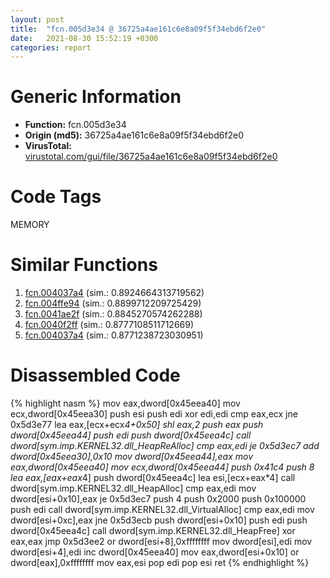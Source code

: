 ```yaml
---
layout: post
title:  "fcn.005d3e34 @ 36725a4ae161c6e8a09f5f34ebd6f2e0"
date:   2021-08-30 15:52:19 +0300
categories: report
---
```


# Generic Information
- **Function:** fcn.005d3e34
- **Origin (md5):** 36725a4ae161c6e8a09f5f34ebd6f2e0
- **VirusTotal:** [virustotal.com/gui/file/36725a4ae161c6e8a09f5f34ebd6f2e0][virustotal_ref]

# Code Tags
<span class="tag" id="MEMORY">MEMORY</span>


# Similar Functions

1. [fcn.004037a4][similar_1_ref] (sim.: 0.8924664313719562)
2. [fcn.004ffe94][similar_2_ref] (sim.: 0.8899712209725429)
3. [fcn.0041ae2f][similar_3_ref] (sim.: 0.8845270574262288)
4. [fcn.0040f2ff][similar_4_ref] (sim.: 0.8777108511712669)
5. [fcn.004037a4][similar_5_ref] (sim.: 0.8771238723030951)


# Disassembled Code

{% highlight nasm %}
mov eax,dword[0x45eea40]
mov ecx,dword[0x45eea30]
push esi
push edi
xor edi,edi
cmp eax,ecx
jne 0x5d3e77
lea eax,[ecx+ecx*4+0x50]
shl eax,2
push eax
push dword[0x45eea44]
push edi
push dword[0x45eea4c]
call dword[sym.imp.KERNEL32.dll_HeapReAlloc]
cmp eax,edi
je 0x5d3ec7
add dword[0x45eea30],0x10
mov dword[0x45eea44],eax
mov eax,dword[0x45eea40]
mov ecx,dword[0x45eea44]
push 0x41c4
push 8
lea eax,[eax+eax*4]
push dword[0x45eea4c]
lea esi,[ecx+eax*4]
call dword[sym.imp.KERNEL32.dll_HeapAlloc]
cmp eax,edi
mov dword[esi+0x10],eax
je 0x5d3ec7
push 4
push 0x2000
push 0x100000
push edi
call dword[sym.imp.KERNEL32.dll_VirtualAlloc]
cmp eax,edi
mov dword[esi+0xc],eax
jne 0x5d3ecb
push dword[esi+0x10]
push edi
push dword[0x45eea4c]
call dword[sym.imp.KERNEL32.dll_HeapFree]
xor eax,eax
jmp 0x5d3ee2
or dword[esi+8],0xffffffff
mov dword[esi],edi
mov dword[esi+4],edi
inc dword[0x45eea40]
mov eax,dword[esi+0x10]
or dword[eax],0xffffffff
mov eax,esi
pop edi
pop esi
ret 
{% endhighlight %}


[similar_1_ref]: /report/fcn.004037a4@eac1782291736df208e1220cf8c38a7c
[similar_2_ref]: /report/fcn.004ffe94@557dcbbf2711fedc520328fbbc657056
[similar_3_ref]: /report/fcn.0041ae2f@1123b7aa5760238fe93045e585b8234c
[similar_4_ref]: /report/fcn.0040f2ff@59aef7c08025d70f84c85db2092fc99e
[similar_5_ref]: /report/fcn.004037a4@7dd153bad1771b9e8d5266a341ebf949
[virustotal_ref]: https://www.virustotal.com/gui/file/36725a4ae161c6e8a09f5f34ebd6f2e0